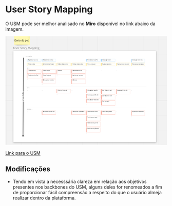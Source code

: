 # User Story Mapping
O USM pode ser melhor analisado no **Miro** disponível no link abaixo da imagem.

![usm1](./assets/USM1.png)

<a href="https://miro.com/app/board/uXjVOKrgeb4=/">Link para o USM</a>

## Modificações

- Tendo em vista a necesssária clareza em relação aos objetivos presentes nos backbones do USM, alguns deles for renomeados a fim de proporcionar fácíl compreensão a respeito do que o usuário almeja realizar dentro da plataforma. 

